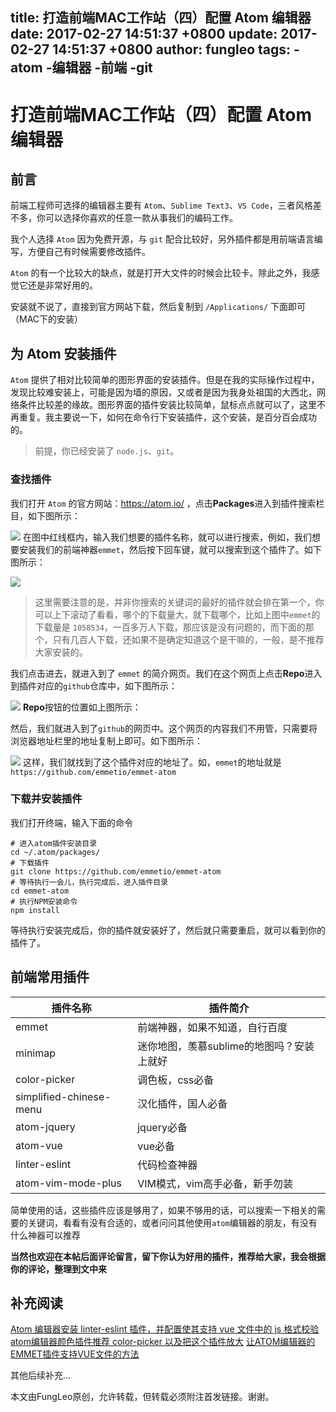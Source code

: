 title: 打造前端MAC工作站（四）配置 Atom 编辑器
date: 2017-02-27 14:51:37 +0800
update: 2017-02-27 14:51:37 +0800
author: fungleo
tags:
    -atom
    -编辑器
    -前端
    -git
---

# 打造前端MAC工作站（四）配置 Atom 编辑器

## 前言

前端工程师可选择的编辑器主要有 `Atom`、`Sublime Text3`、`VS Code`，三者风格差不多，你可以选择你喜欢的任意一款从事我们的编码工作。

我个人选择 `Atom` 因为免费开源，与 `git` 配合比较好，另外插件都是用前端语言编写，方便自己有时候需要修改插件。

`Atom` 的有一个比较大的缺点，就是打开大文件的时候会比较卡。除此之外，我感觉它还是非常好用的。

安装就不说了，直接到官方网站下载，然后复制到 `/Applications/` 下面即可（MAC下的安装）

## 为 Atom 安装插件

`Atom` 提供了相对比较简单的图形界面的安装插件。但是在我的实际操作过程中，发现比较难安装上，可能是因为墙的原因，又或者是因为我身处祖国的大西北，网络条件比较差的缘故。图形界面的插件安装比较简单，鼠标点点就可以了，这里不再重复。我主要说一下，如何在命令行下安装插件，这个安装，是百分百会成功的。

> 前提，你已经安装了 `node.js`、`git`。

### 查找插件

我们打开 `Atom` 的官方网站：https://atom.io/ ，点击**Packages**进入到插件搜索栏目，如下图所示：

![](https://raw.githubusercontent.com/fengcms/articles/master/image/c7/9fd7da6f0fd439741861ad6ff4184f.png)
在图中红线框内，输入我们想要的插件名称，就可以进行搜索，例如，我们想要安装我们的前端神器`emmet`，然后按下回车键，就可以搜索到这个插件了。如下图所示：

![](https://raw.githubusercontent.com/fengcms/articles/master/image/ce/fe9ec9d45311a68e8515bfccac8f68.png)
> 这里需要注意的是，并非你搜索的关键词的最好的插件就会排在第一个，你可以上下滚动了看看，哪个的下载量大，就下载哪个，比如上图中`emmet`的下载量是
`1058534`，一百多万人下载，那应该是没有问题的，而下面的那个，只有几百人下载，还如果不是确定知道这个是干嘛的，一般，是不推荐大家安装的。

我们点击进去，就进入到了 `emmet` 的简介网页。我们在这个网页上点击**Repo**进入到插件对应的`github`仓库中，如下图所示：

![](https://raw.githubusercontent.com/fengcms/articles/master/image/4f/ff19b861e032488ff536fa75a99c03.png)
**Repo**按钮的位置如上图所示：

然后，我们就进入到了`github`的网页中。这个网页的内容我们不用管，只需要将浏览器地址栏里的地址复制上即可。如下图所示：

![](https://raw.githubusercontent.com/fengcms/articles/master/image/cc/81e35a6510aef6c77094dc8bd41634.png)
这样，我们就找到了这个插件对应的地址了。如，`emmet`的地址就是`https://github.com/emmetio/emmet-atom`

### 下载并安装插件

我们打开终端，输入下面的命令

```#
# 进入atom插件安装目录
cd ~/.atom/packages/
# 下载插件
git clone https://github.com/emmetio/emmet-atom
# 等待执行一会儿，执行完成后，进入插件目录
cd emmet-atom
# 执行NPM安装命令
npm install
```

等待执行安装完成后，你的插件就安装好了，然后就只需要重启，就可以看到你的插件了。

## 前端常用插件

插件名称|插件简介
--- | ---
emmet|前端神器，如果不知道，自行百度
minimap|迷你地图，羡慕sublime的地图吗？安装上就好
color-picker|调色板，css必备
simplified-chinese-menu|汉化插件，国人必备
atom-jquery|jquery必备
atom-vue|vue必备
linter-eslint|代码检查神器
atom-vim-mode-plus|VIM模式，vim高手必备，新手勿装

简单使用的话，这些插件应该是够用了，如果不够用的话，可以搜索一下相关的需要的关键词，看看有没有合适的，或者问问其他使用`atom`编辑器的朋友，有没有什么神器可以推荐

**当然也欢迎在本帖后面评论留言，留下你认为好用的插件，推荐给大家，我会根据你的评论，整理到文中来**

## 补充阅读

[Atom 编辑器安装 linter-eslint 插件，并配置使其支持 vue 文件中的 js 格式校验](http://blog.csdn.net/fungleo/article/details/54581896)
[atom编辑器颜色插件推荐 color-picker 以及把这个插件放大](http://blog.csdn.net/fungleo/article/details/53098549)
[让ATOM编辑器的EMMET插件支持VUE文件的方法](http://blog.csdn.net/fungleo/article/details/52162768)

其他后续补充...

本文由FungLeo原创，允许转载，但转载必须附注首发链接。谢谢。


